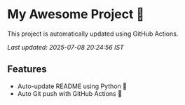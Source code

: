 # My Awesome Project 🚀

This project is automatically updated using GitHub Actions.

_Last updated: 2025-07-08 20:24:56 IST_

## Features
- Auto-update README using Python 🐍
- Auto Git push with GitHub Actions 🤖
